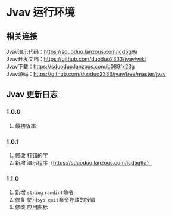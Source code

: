 # Jvav 运行环境

## 相关连接

Jvav演示代码：https://sduoduo.lanzous.com/icd5g9a   
Jvav开发文档：https://github.com/duoduo2333/jvav/wiki   
Jvav下载：https://sduoduo.lanzous.com/b089fx23g   
Jvav源码：https://github.com/duoduo2333/jvav/tree/master/jvav   

## Jvav 更新日志

### 1.0.0

1.  最初版本

### 1.0.1

1. 修改 打错的字   
2. 新增 演示程序（https://sduoduo.lanzous.com/icd5g9a）   

### 1.1.0

1. 新增  `string` `randint`命令   
2. 修复 使用`sys exit`命令导致的报错   
3. 修改 应用图标   
